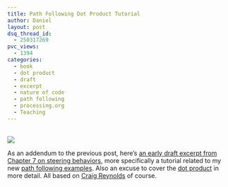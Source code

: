 ```yaml
---
title: Path Following Dot Product Tutorial
author: Daniel
layout: post
dsq_thread_id:
  - 250317269
pvc_views:
  - 1394
categories:
  - book
  - dot product
  - draft
  - excerpt
  - nature of code
  - path following
  - processing.org
  - Teaching
---
```

<p><a href="http://shiffman.net/teaching/nature/path-following/"><br />
<img src="http://shiffman.net/itp/classes/nature/pathimages/pathfollow.jpg"/></a></p>
<p>As an addendum to the previous post, here&#8217;s <a href="http://shiffman.net/teaching/nature/path-following/">an early draft excerpt from Chapter 7 on steering behaviors</a>, more specifically a tutorial related to my new <a href="http://shiffman.net/teaching/nature/steering">path following examples</a>.   Also an excuse to cover the <a href="http://en.wikipedia.org/wiki/Dot_product">dot product</a> in more detail.  All based on <a href="http://www.red3d.com/cwr/steer/">Craig Reynolds</a> of course.</p>
